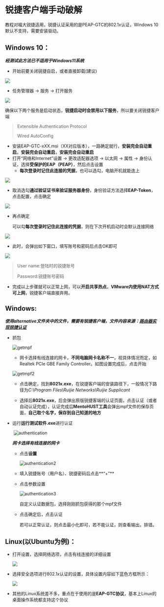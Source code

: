 # 锐捷客户端手动破解

教程对福大锐捷适用，锐捷认证采用的是PEAP-GTC的802.1x认证，Windows 10默认不支持，需要安装驱动。

## Windows 10：

***经测试此方法已不适用于Windows11系统***

- 开始前要关闭锐捷自启，或者直接卸载(建议)

![](./img/icon.png)

- 任务管理器 -> 服务 -> 打开服务

![](./img/open.png)

确保以下两个服务是启动状态，**锐捷启动时会禁用以下服务**，所以要关闭锐捷客户端

> Extensible Authentication Protocol
>
> Wired AutoConfig

- 安装EAP-GTC-xXX.msi（XX对应版本），一路确定就行，**安装完会自动重启**，**安装完会自动重启**，**安装完会自动重启**
- 打开“网络和Internet”设置 -> 更改适配器选项 -> 以太网 -> 属性 -> 身份认证，选择**受保护的EAP（PEAP）**，然后点击设置
  - **每次登录时记住此连接的凭据**，也可以选勾，电脑开机就能连上

![](./img/1.png)

- 取消选勾**通过验证证书来验证服务器身份**，身份验证方法选择**EAP-Token**，点击配置，点击确定

![](./img/2.png)

- 再点确定

  可以勾**每次登录时记住此连接的凭据**，则在下次开机启动时会默认连接网络

![](./img/3.png)

- 此时，会弹出如下窗口，填写账号和密码后点击OK即可

![](./img/4.png)

> User name:登陆时的锐捷账号
>
> Password:锐捷账号密码

- 完成以上步骤就可以正常上网，可以**开启共享热点**，**VMware内使用NAT方式可上网**，锐捷客户端直接弃用。



## Windows:

***使用alternative文件夹中的文件，需要有锐捷客户端，文件内容来源：[路由器实现锐捷认证](https://blog.csdn.net/weixin_40500627/article/details/108395293)***

- 抓包

  ![getmpf](./img/getmdf.png)

  - 网卡选择有线连接的网卡，**不同电脑网卡名称不一**，视具体情况而定，如Realtek PCIe GBE Family Controller。如图设置完成后，点击开始

  ![getmpf2](./img/getmdf2.png)

  - 点击确定，找到**8021x.exe**，在锐捷客户端的安装路径下，一般情况下路径为*C:\Program Files\Ruijie Networks\Ruijie Supplicant*

  - 选择后**8021x.exe**，后会弹出原版锐捷客端的认证页面，点击认证（或者自动认证完成），认证完成后**MentoHUST工具**会弹出mpf文件的保存页面，**自己取个名字，保存到自己知道的地方**

- 运行**运行测试软件.exe**进行认证

  ​	![authentication](./img/authentication.png)

  ***网卡选择有线连接的网卡***

  - 点击**设置**

    ![authentication2](./img/authentication2.png)

  - 填入锐捷账号（用户名）、锐捷密码后点击**“+”**

  - 点击参数设置

    ![authentication3](./img/authentication3.png)

    自定义认证数据包，选择刚刚抓包获得的那个mpf文件

  - 点击确定后，点击认证

    若可以正常认证，则点击最小化即可，若不能认证，则查看输出，排错。

    

  

## Linux(以Ubuntu为例)：

- 打开设置，选择网络选项，点击有线连接的详细设置

  ![](./img/setting.png)

- 选择安全选项进行802.1x认证的设置，具体设置内容如下蓝色方框所示：

  ![](./img/detail.png)

- 其他的Linux系统差不多，重点在于使用的是**EAP-GTC协议**，基本上Linux的桌面操作系统都支持这个协议
